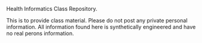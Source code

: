 Health Informatics Class Repository.

This is to provide class material. Please do not post any private personal information. All information found here is synthetically engineered and have no real perons information.

